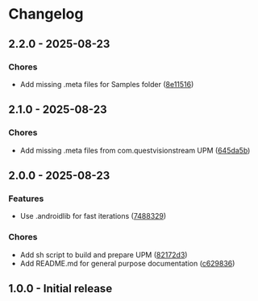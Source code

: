 # Changelog

## 2.2.0 - 2025-08-23

### Chores
- Add missing .meta files for Samples folder ([8e11516](https://github.com/danieloquelis/Unity-QuestVisionStream/commit/8e1151696f87f44895db41d3dfadf590611edda3))

## 2.1.0 - 2025-08-23

### Chores

- Add missing .meta files from com.questvisionstream UPM ([645da5b](https://github.com/danieloquelis/Unity-QuestVisionStream/commit/645da5b028852f494c86df3499adbdc05cb25766))

## 2.0.0 - 2025-08-23

### Features

- Use .androidlib for fast iterations ([7488329](https://github.com/danieloquelis/Unity-QuestVisionStream/commit/748832955e4fb5985c8bd5551d4ed3152a79c9b6))

### Chores

- Add sh script to build and prepare UPM ([82172d3](https://github.com/danieloquelis/Unity-QuestVisionStream/commit/82172d3df7c269f0c6ea1e0a94b6e2afa5c0db19))
- Add README.md for general purpose documentation ([c629836](https://github.com/danieloquelis/Unity-QuestVisionStream/commit/c629836f8bdc42d292b7f48252e90cd3c0d1e6d1))

## 1.0.0 - Initial release
